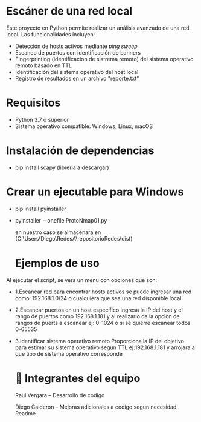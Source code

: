 #  Escáner de una red local

Este proyecto en Python permite realizar un análisis avanzado de una red local. Las funcionalidades incluyen:
- Detección de hosts activos mediante *ping sweep*
- Escaneo de puertos con identificación de banners
- Fingerprinting (identificacion de sistrema remoto) del sistema operativo remoto basado en TTL
- Identificación del sistema operativo del host local
- Registro de resultados en un archivo "reporte.txt"


# Requisitos

- Python 3.7 o superior
- Sistema operativo compatible: Windows, Linux, macOS

# Instalación de dependencias

- pip install scapy (libreria a descargar)

 # Crear un ejecutable para Windows

 - pip install pyinstaller
 - pyinstaller --onefile ProtoNmap01.py

   en nuestro caso se almacenara en (C:\Users\Diego\RedesA\repositorioRedes\dist)

   #  Ejemplos de uso
   
Al ejecutar el script, se vera un menu con opciones que son:
- 1.Escanear red para encontrar hosts activos
   se puede ingresar una red como: 192.168.1.0/24 o cualquiera que sea una red disponible local
  
- 2.Escanear puertos en un host específico
  Ingresa la IP del host y el rango de puertos como 192.168.1.181 y al realizarlo da la opcion de rangos de puerts a escanear
  ej: 0-1024 o si se quierre escanear todos 0-65535
  
- 3.Identificar sistema operativo remoto
  Proporciona la IP del objetivo para estimar su sistema operativo según TTL
  ej:192.168.1.181 y arrojara a que tipo de sistema operativo corresponde
  
  # 👥 Integrantes del equipo
  Raul Vergara – Desarrollo de codigo

  Diego Calderon – Mejoras adicionales a codigo segun necesidad, Readme


